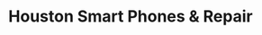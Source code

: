 ---
title: "Houston Smart Phones & Repair"
url: /houston/houston-smart-phones-und-repair/
shop: Handy
---